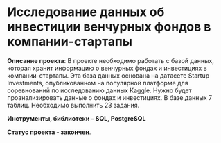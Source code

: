 # Исследование данных об инвестиции венчурных фондов в компании-стартапы

**Описание проекта**: 
В проекте необходимо работать с базой данных, которая хранит информацию о венчурных фондах и инвестициях в компании-стартапы. Эта база данных основана на датасете Startup Investments, опубликованном на популярной платформе для соревнований по исследованию данных Kaggle.
Нужно будет проанализировать данные о фондах и инвестициях.
В базе данных 7 таблиц.
Необходимо выполнить 23 задания.

**Инструменты, библиотеки – SQL, PostgreSQL**

**Cтатус проекта - закончен**.
